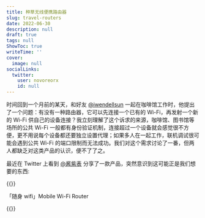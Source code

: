 ```yaml
---
title: 种草无线便携路由器
slug: travel-routers
date: 2022-06-30
description: null
draft: true
tags: null
ShowToc: true
writeTime: ''
cover:
  image: null
socialLinks:
  twitter:
    user: novoreorx
    id: null
---
```


时间回到一个月前的某天，和好友 [@iwendellsun](https://github.com/xwjdsh) 一起在咖啡馆工作时，他提出了一个问题：有没有一种路由器，它可以先连接一个已有的 Wi-Fi，再发射一个新的 Wi-Fi 供自己的设备连接？我立刻理解了这个诉求的来源，咖啡馆、图书馆等场所的公共 Wi-Fi 一般都有身份验证机制，连接超过一个设备就会感觉很不方便，更不用说每个设备都还要独立设置代理；如果多人在一起工作，联机调试很可能会遇到公共 Wi-Fi 的端口限制而无法成功。我们对这个需求讨论了一番，但两人都缺乏对这类产品的认识，便不了了之。

最近在 Twitter 上看到 [@酱紫表](https://twitter.com/pengchujin) 分享了一款产品，突然意识到这可能正是我们想要的东西:

{{<social-quote-tweet id="1542120681520844801" user="pengchujin" />}}




「随身 wifi」Mobile Wi-Fi Router

{{<social-quote-tweet id="1536310680109735936" user="pengchujin" />}}